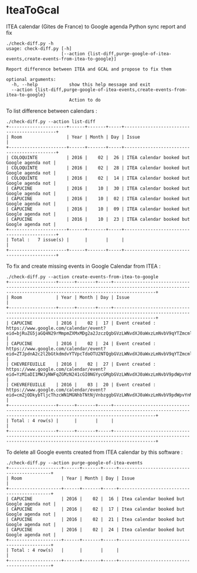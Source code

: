 # IteaToGcal

ITEA calendar (Gites de France) to Google agenda Python sync report and fix

	./check-diff.py -h
	usage: check-diff.py [-h]
	                     [--action {list-diff,purge-google-of-itea-events,create-events-from-itea-to-google}]
    
	Report difference between ITEA and GCAL and propose to fix them
     
	optional arguments:
	  -h, --help            show this help message and exit
	  --action {list-diff,purge-google-of-itea-events,create-events-from-itea-to-google}
	                        Action to do


To list difference between calendars :

	./check-diff.py --action list-diff
	+----------------------+------+-------+-----+--------------------------------------------+
	| Room                 | Year | Month | Day | Issue                                      |
	+----------------------+------+-------+-----+--------------------------------------------+
	| COLOQUINTE           | 2016 |    02 |  26 | ITEA calendar booked but Google agenda not |
	| COLOQUINTE           | 2016 |    02 |  28 | ITEA calendar booked but Google agenda not |
	| COLOQUINTE           | 2016 |    02 |  14 | ITEA calendar booked but Google agenda not |
	| CAPUCINE             | 2016 |    10 |  30 | ITEA calendar booked but Google agenda not |
	| CAPUCINE             | 2016 |    10 |  02 | ITEA calendar booked but Google agenda not |
	| CAPUCINE             | 2016 |    10 |  09 | ITEA calendar booked but Google agenda not |
	| CAPUCINE             | 2016 |    10 |  23 | ITEA calendar booked but Google agenda not |
	+----------------------+------+-------+-----+--------------------------------------------+
	| Total :   7 issue(s) |      |       |     |                                            |
	+----------------------+------+-------+-----+--------------------------------------------+

To fix and create missing events in Google Calendar from ITEA :

    ./check-diff.py --action create-events-from-itea-to-google
	+------------------+------+-------+-----+------------------------------------------------------------------------------------------------------------------------------------------------------------+
	| Room             | Year | Month | Day | Issue                                                                                                                                                      |
	+------------------+------+-------+-----+------------------------------------------------------------------------------------------------------------------------------------------------------------+
	| CAPUCINE         | 2016 |    02 |  17 | Event created : https://www.google.com/calendar/event?eid=bjRuZG5jaGQ4N29rMmpmZXMxMDg2a2JzczQgbGVzLWNvdXJ0aWxzLmNvbV9qYTZmcml0bGRrbTFiZ21yMzJsZXVlanBnMEBn |
	| CAPUCINE         | 2016 |    02 |  24 | Event created : https://www.google.com/calendar/event?eid=ZTJpdnA2c2l2bGtkdmdvYTVpcTdoOTU2NTQgbGVzLWNvdXJ0aWxzLmNvbV9qYTZmcml0bGRrbTFiZ21yMzJsZXVlanBnMEBn |
	| CHEVREFEUILLE    | 2016 |    02 |  27 | Event created : https://www.google.com/calendar/event?eid=YzM1aDI1MWJyNWFqZGMzN241cGI0NGYycGMgbGVzLWNvdXJ0aWxzLmNvbV9pdWpvYnMzamwyMTEydTJoMjlwYWY1b2ZzNEBn |
	| CHEVREFEUILLE    | 2016 |    03 |  20 | Event created : https://www.google.com/calendar/event?eid=cmZjODkybTljcThzcWN1MGNhbTNtNjVnbzggbGVzLWNvdXJ0aWxzLmNvbV9pdWpvYnMzamwyMTEydTJoMjlwYWY1b2ZzNEBn |
	+------------------+------+-------+-----+------------------------------------------------------------------------------------------------------------------------------------------------------------+
	| Total : 4 row(s) |      |       |     |                                                                                                                                                            |
	+------------------+------+-------+-----+------------------------------------------------------------------------------------------------------------------------------------------------------------+

To delete all Google events created from ITEA calendar by this software :

	./check-diff.py --action purge-google-of-itea-events
	+--------------------+------+-------+-----+--------------------------------------------+
	| Room               | Year | Month | Day | Issue                                      |
	+--------------------+------+-------+-----+--------------------------------------------+
	| CAPUCINE           | 2016 |    02 |  16 | Itea calendar booked but Google agenda not |
	| CAPUCINE           | 2016 |    02 |  17 | Itea calendar booked but Google agenda not |
	| CAPUCINE           | 2016 |    02 |  21 | Itea calendar booked but Google agenda not |
	| CAPUCINE           | 2016 |    02 |  24 | Itea calendar booked but Google agenda not |
	+--------------------+------+-------+-----+--------------------------------------------+
	| Total : 4 row(s)   |      |       |     |                                            |
	+--------------------+------+-------+-----+--------------------------------------------+